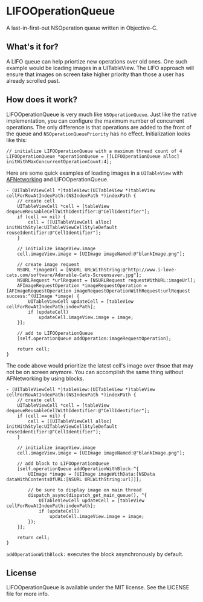 LIFOOperationQueue
==================

A last-in-first-out NSOperation queue written in Objective-C.

What's it for?
-------------

A LIFO queue can help priortize new operations over old ones. One such example would be loading images in a UITableView. The LIFO approach will ensure that images on screen take higher priority than those a user has already scrolled past.

How does it work?
-----------------

LIFOOperationQueue is very much like `NSOperationQueue`. Just like the native implementation, you can configure the maximum number of concurrent operations. The only difference is that operations are added to the front of the queue and `NSOperationQueuePriority` has no effect. Initialization looks like this:

    // initialize LIFOOperationQueue with a maximum thread count of 4
    LIFOOperationQueue *operationQueue = [[LIFOOperationQueue alloc] initWithMaxConcurrentOperationCount:4];

Here are some quick examples of loading images in a `UITableView` with [AFNetworking](https://www.google.com/url?sa=t&rct=j&q=&esrc=s&source=web&cd=1&cad=rja&ved=0CEcQFjAA&url=https%3A%2F%2Fgithub.com%2FAFNetworking%2FAFNetworking&ei=jTwxUNnPNY6NigLmuYHoAw&usg=AFQjCNE6c3SnPVzdrmQ1-UQ5mEf8Kl9JXg&sig2=WtTzATbO_YTH888N5ZEcAQ) and LIFOOperationQueue.

    - (UITableViewCell *)tableView:(UITableView *)tableView cellForRowAtIndexPath:(NSIndexPath *)indexPath {
        // create cell
        UITableViewCell *cell = [tableView dequeueReusableCellWithIdentifier:@"CellIdentifier"];
        if (cell == nil) {
            cell = [[UITableViewCell alloc] initWithStyle:UITableViewCellStyleDefault reuseIdentifier:@"CellIdentifier"];
        }
        
        // initialize imageView.image
        cell.imageView.image = [UIImage imageNamed:@"blankImage.png"];
        
        // create image request
        NSURL *imageUrl = [NSURL URLWithString:@"http://www.i-love-cats.com/software/Adorable-Cats-Screensaver.jpg"];
        NSURLRequest *urlRequest = [NSURLRequest requestWithURL:imageUrl];
        AFImageRequestOperation *imageRequestOperation = [AFImageRequestOperation imageRequestOperationWithRequest:urlRequest success:^(UIImage *image) {
            UITableViewCell updateCell = [tableView cellForRowAtIndexPath:indexPath];
            if (updateCell)
                updateCell.imageView.image = image;
        }];
        
        // add to LIFOOperationQueue
        [self.operationQueue addOperation:imageRequestOperation];
        
        return cell;
    }

The code above would prioritize the latest cell's image over thsoe that may not be on screen anymore. You can accomplish the same thing without AFNetworking by using blocks.

    - (UITableViewCell *)tableView:(UITableView *)tableView cellForRowAtIndexPath:(NSIndexPath *)indexPath {
        // create cell
        UITableViewCell *cell = [tableView dequeueReusableCellWithIdentifier:@"CellIdentifier"];
        if (cell == nil) {
            cell = [[UITableViewCell alloc] initWithStyle:UITableViewCellStyleDefault reuseIdentifier:@"CellIdentifier"];
        }
        
        // initialize imageView.image
        cell.imageView.image = [UIImage imageNamed:@"blankImage.png"];
        
        // add block to LIFOOperationQueue
        [self.operationQueue addOperationWithBlock:^{
            UIImage *image = [UIImage imageWithData:[NSData dataWithContentsOfURL:[NSURL URLWithString:url]]];
            
            // be sure to display image on main thread
            dispatch_async(dispatch_get_main_queue(), ^{
                UITableViewCell updateCell = [tableView cellForRowAtIndexPath:indexPath];
                if (updateCell)
                    updateCell.imageView.image = image;
            });
        }];
        
        return cell;
    }

`addOperationWithBlock:` executes the block asynchronously by default.

License
-------
LIFOOperationQueue is available under the MIT license. See the LICENSE file for more info.
